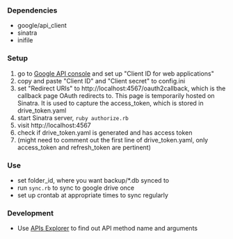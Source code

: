 ### Dependencies
* google/api_client
* sinatra
* inifile

### Setup
1. go to [Google API console] and set up "Client ID for web applications"
1. copy and paste "Client ID" and "Client secret" to config.ini
1. set "Redirect URIs" to http://localhost:4567/oauth2callback, which is the callback page OAuth redirects to. This page is temporarily hosted on Sinatra. It is used to capture the access_token, which is stored in drive_token.yaml
1. start Sinatra server, ```ruby authorize.rb```
1. visit http://localhost:4567
1. check if drive_token.yaml is generated and has access token
1. (might need to comment out the first line of drive_token.yaml, only access_token and refresh_token are pertinent)

### Use
* set folder_id, where you want backup/*.db synced to
* run ```sync.rb``` to sync to google drive once
* set up crontab at appropriate times to sync regularly

### Development
* Use [APIs Explorer] to find out API method name and arguments

[Google API console]: https://code.google.com/apis/console
[APIs Explorer]: https://developers.google.com/apis-explorer/#p/drive/v2/
